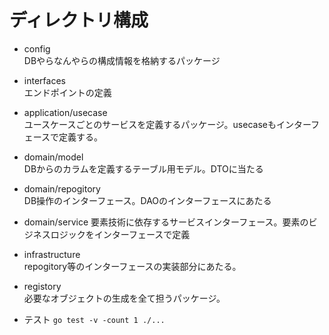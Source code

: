 # ディレクトリ構成
* config  
  DBやらなんやらの構成情報を格納するパッケージ
* interfaces  
  エンドポイントの定義
* application/usecase  
  ユースケースごとのサービスを定義するパッケージ。usecaseもインターフェースで定義する。
* domain/model  
  DBからのカラムを定義するテーブル用モデル。DTOに当たる
* domain/repogitory  
  DB操作のインターフェース。DAOのインターフェースにあたる
* domain/service
  要素技術に依存するサービスインターフェース。要素のビジネスロジックをインターフェースで定義
* infrastructure  
  repogitory等のインターフェースの実装部分にあたる。
* registory  
  必要なオブジェクトの生成を全て担うパッケージ。

* テスト
  `go test -v -count 1 ./...`